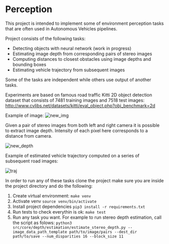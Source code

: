 # Perception

This project is intended to implement some of environment 
perception tasks that are often used in Autonomous Vehicles pipelines.

Project consists of the following tasks:
* Detecting objects with neural network (work in progress)
* Estimating image depth from corresponding pairs of stereo images
* Computing distances to closest obstacles using image depths and bounding boxes
* Estimating vehicle trajectory from subsequent images

Some of the tasks are independent while others use output of another tasks.

Experiments are based on famous road traffic Kitti 2D object detection dataset
that consists of 7481 training images and 7518 test images:
http://www.cvlibs.net/datasets/kitti/eval_object.php?obj_benchmark=2d

Example of image:
![new_img](https://user-images.githubusercontent.com/61888740/77573415-b3b67e80-6ee1-11ea-9d6a-01c07f203211.png)

Given a pair of stereo images from both left and right camera it is possible to extract image depth.
Intensity of each pixel here corresponds to a distance from camera.

![new_depth](https://user-images.githubusercontent.com/61888740/77573548-e2345980-6ee1-11ea-8346-1b154917bdc9.png)

Example of estimated vehicle trajectory computed on a series of subsequent road images:

![traj](https://user-images.githubusercontent.com/61888740/77574579-4a376f80-6ee3-11ea-9e9a-549a6eb1420f.png)

In order to run any of these tasks clone the project
make sure you are inside the project directory and do the following:

1) Create virtual environment:
`make venv`
2) Activate venv
`source venv/bin/activate`
3) Install project dependencies
`pip3 install -r requirements.txt`
4) Run tests to check everythin is ok:
`make test`
5) Run any task you want. For example to run stereo depth estimation, call the script as folows:
`python3 src/core/depth/estimation/estimate_stereo_depth.py --image_data_path_template path/to/image/pairs --dest_dir path/to/save --num_disparities 16 --block_size 11`

